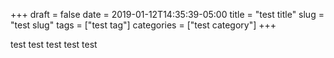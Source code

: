 +++ 
draft = false
date = 2019-01-12T14:35:39-05:00
title = "test title"
slug = "test slug" 
tags = ["test tag"]
categories = ["test category"]
+++

test test test test test
